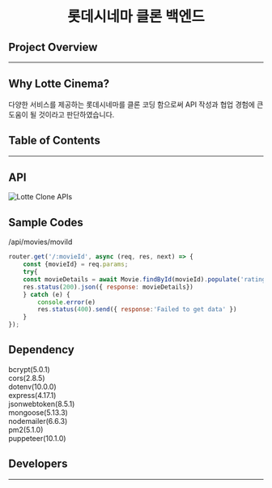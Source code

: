 <h1 style="text-align: center">롯데시네마 클론 백엔드</h1>

## Project Overview
___

## Why Lotte Cinema?
다양한 서비스를 제공하는 롯데시네마를 클론 코딩 함으로써 API 작성과 협업 경험에 큰 도움이 될 것이라고 판단하였습니다.

## Table of Contents
___

## API
![Lotte Clone APIs](https://user-images.githubusercontent.com/78771384/126594086-1d0f5667-d406-42cc-8fe1-861939bbe9e9.png)

## Sample Codes
/api/movies/moviId
```javascript
router.get('/:movieId', async (req, res, next) => {
    const {movieId} = req.params;
    try{
    const movieDetails = await Movie.findById(movieId).populate('ratings.user').populate('likedUsers')
    res.status(200).json({ response: movieDetails})
    } catch (e) {
        console.error(e)
        res.status(400).send({ response:'Failed to get data' })
    }
});
```
## Dependency
bcrypt(5.0.1)  
cors(2.8.5)  
dotenv(10.0.0)  
express(4.17.1)  
jsonwebtoken(8.5.1)  
mongoose(5.13.3)  
nodemailer(6.6.3)  
pm2(5.1.0)  
puppeteer(10.1.0)  

## Developers
___
